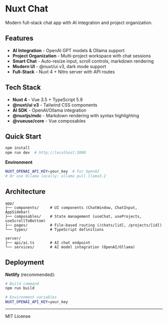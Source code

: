 # Nuxt Chat

Modern full-stack chat app with AI integration and project organization.

## Features

- **AI Integration** - OpenAI GPT models & Ollama support
- **Project Organization** - Multi-project workspace with chat sessions
- **Smart Chat** - Auto-resize input, scroll controls, markdown rendering
- **Modern UI** - @nuxt/ui v3, dark mode support
- **Full-Stack** - Nuxt 4 + Nitro server with API routes

## Tech Stack

- **Nuxt 4** - Vue 3.5 + TypeScript 5.9
- **@nuxt/ui v3** - Tailwind CSS components
- **AI SDK** - OpenAI/Ollama integration
- **@nuxtjs/mdc** - Markdown rendering with syntax highlighting
- **@vueuse/core** - Vue composables

## Quick Start

```bash
npm install
npm run dev  # http://localhost:3000
```

**Environment**

```bash
NUXT_OPENAI_API_KEY=your_key  # For OpenAI
# Or use Ollama locally: ollama pull llama3.2
```

## Architecture

```
app/
├── components/     # UI components (ChatWindow, ChatInput, AppSidebar)
├── composables/    # State management (useChat, useProjects, useScrollToBottom)
├── pages/          # File-based routing (/chats/[id], /projects/[id])
└── types/          # TypeScript definitions

server/
├── api/ai.ts       # AI chat endpoint
└── services/       # AI model integration (OpenAI/Ollama)
```

## Deployment

**Netlify** (recommended):

```bash
# Build command
npm run build

# Environment variables
NUXT_OPENAI_API_KEY=your_key
```

---

MIT License
